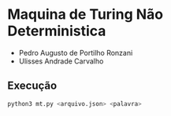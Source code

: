# Maquina de Turing Não Deterministica

- Pedro Augusto de Portilho Ronzani
- Ulisses Andrade Carvalho

## Execução

```bash
python3 mt.py <arquivo.json> <palavra>
```

